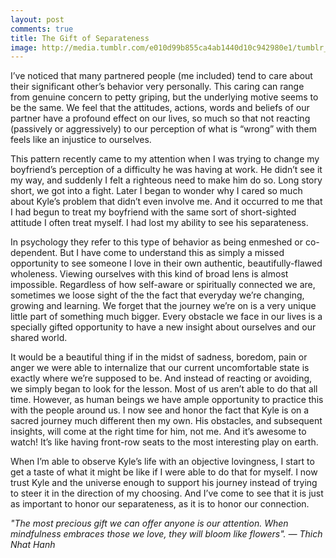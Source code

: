 ```yaml
---
layout: post
comments: true
title: The Gift of Separateness
image: http://media.tumblr.com/e010d99b855ca4ab1440d10c942980e1/tumblr_inline_mzty04uy3q1qc5937.jpg
---
```


I’ve noticed that many partnered people (me included) tend to care about their significant other’s behavior very personally. This caring can range from genuine concern to petty griping, but the underlying motive seems to be the same. We feel that the attitudes, actions, words and beliefs of our partner have a profound effect on our lives, so much so that not reacting (passively or aggressively) to our perception of what is “wrong” with them feels like an injustice to ourselves. 

This pattern recently came to my attention when I was trying to change my boyfriend’s perception of a difficulty he was having at work. He didn’t see it my way, and suddenly I felt a righteous need to make him do so. Long story short, we got into a fight.  Later I began to wonder why I cared so much about Kyle’s problem that didn’t even involve me. And it occurred to me that I had begun to treat my boyfriend with the same sort of short-sighted attitude I often treat myself. I had lost my ability to see his separateness. 

In psychology they refer to this type of behavior as being enmeshed or co-dependent. But I have come to understand this as simply a missed opportunity to see someone I love in their own authentic, beautifully-flawed wholeness. Viewing ourselves with this kind of broad lens is almost impossible. Regardless of how self-aware or spiritually connected we are, sometimes we loose sight of the the fact that everyday we’re changing, growing and learning. We forget that the journey we’re on is a very unique little part of something much bigger. Every obstacle we face in our lives is a specially gifted opportunity to have a new insight about ourselves and our shared world.

It would be a beautiful thing if in the midst of sadness, boredom, pain or anger we were able to internalize that our current uncomfortable state is exactly where we’re supposed to be. And instead of reacting or avoiding, we simply began to look for the lesson. Most of us aren’t able to do that all time. However, as human beings we have ample opportunity to practice this with the people around us. I now see and honor the fact that Kyle is on a sacred journey much different then my own. His obstacles, and subsequent insights, will come at the right time for him, not me. And it’s awesome to watch! It’s like having front-row seats to the most interesting play on earth.

When I’m able to observe Kyle’s life with an objective lovingness, I start to get a taste of what it might be like if I were able to do that for myself. I now trust Kyle and the universe enough to support his journey instead of trying to steer it in the direction of my choosing. And I’ve come to see that it is just as important to honor our separateness, as it is to honor our connection. 

<em>"The most precious gift we can offer anyone is our attention. When mindfulness embraces those we love, they will bloom like flowers". — Thich Nhat Hanh</em>